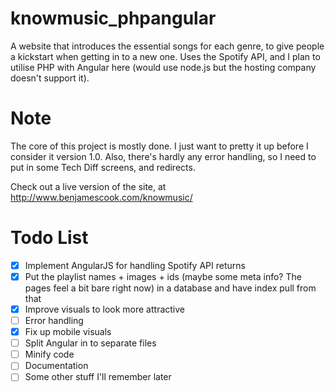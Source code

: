# knowmusic_phpangular
A website that introduces the essential songs for each genre, to give people a kickstart when getting in to a new one. Uses the Spotify API, and I plan to utilise PHP with Angular here (would use node.js but the hosting company doesn't support it).

# Note
The core of this project is mostly done. I just want to pretty it up before I consider it version 1.0. Also, there's hardly any error handling, so I need to put in some Tech Diff screens, and redirects.

Check out a live version of the site, at http://www.benjamescook.com/knowmusic/

# Todo List
- [x] Implement AngularJS for handling Spotify API returns
- [x] Put the playlist names + images + ids (maybe some meta info? The pages feel a bit bare right now) in a database and have index pull from that
- [x] Improve visuals to look more attractive
- [ ] Error handling
- [x] Fix up mobile visuals
- [ ] Split Angular in to separate files
- [ ] Minify code
- [ ] Documentation
- [ ] Some other stuff I'll remember later
